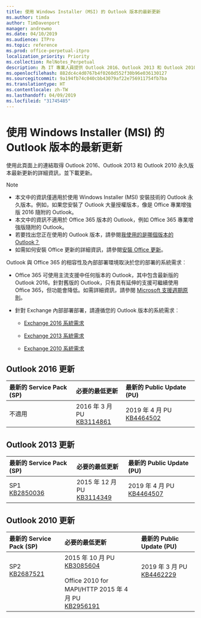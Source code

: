 ```yaml
---
title: 使用 Windows Installer (MSI) 的 Outlook 版本的最新更新
ms.author: timda
author: TimDavenport
manager: andrewmo
ms.date: 04/10/2019
ms.audience: ITPro
ms.topic: reference
ms.prod: office-perpetual-itpro
localization_priority: Priority
ms.collection: RelNotes_Perpetual
description: 為 IT 專業人員提供 Outlook 2016、Outlook 2013 和 Outlook 2010 永久版本的最新更新資訊連結
ms.openlocfilehash: 882dc4c4d0767b4f0260d552f30b96e036130127
ms.sourcegitcommit: 9a194fb74c040cbb43079af22e756911754fb7ba
ms.translationtype: HT
ms.contentlocale: zh-TW
ms.lasthandoff: 04/09/2019
ms.locfileid: "31745485"
---
```

# <a name="latest-updates-for-versions-of-outlook-that-use-windows-installer-msi"></a>使用 Windows Installer (MSI) 的 Outlook 版本的最新更新

使用此頁面上的連結取得 Outlook 2016、Outlook 2013 和 Outlook 2010 永久版本最新更新的詳細資訊，並下載更新。
  
> [!NOTE]
> - 本文中的資訊僅適用於使用 Windows Installer (MSI) 安裝技術的 Outlook 永久版本。例如，如果您安裝了 Outlook 大量授權版本，像是 Office 專業增強版 2016 隨附的 Outlook。
> - 本文中的資訊不適用於 Office 365 版本的 Outlook，例如 Office 365 專業增強版隨附的 Outlook。
> - 若要找出您正在使用的 Outlook 版本，請參閱[我使用的是哪個版本的 Outlook？](https://support.office.com/article/b3a9568c-edb5-42b9-9825-d48d82b2257c)
> - 如需如何安裝 Office 更新的詳細資訊，請參閱[安裝 Office 更新](https://support.office.com/article/2ab296f3-7f03-43a2-8e50-46de917611c5)。 
  
Outlook 與 Office 365 的相容性及內部部署環境取決於您的部署的系統需求︰
  
- Office 365 可使用主流支援中任何版本的 Outlook，其中包含最新版的 Outlook 2016。針對舊版的 Outlook，只有具有延伸的支援可繼續使用 Office 365，但功能會降低。如需詳細資訊，請參閱 [Microsoft 支援週期原則](https://support.microsoft.com/lifecycle)。
    
- 針對 Exchange 內部部署部署，請遵循您的 Outlook 版本的系統需求︰
    
  - [Exchange 2016 系統需求](https://docs.microsoft.com/Exchange/plan-and-deploy/system-requirements)
    
  - [Exchange 2013 系統需求](https://docs.microsoft.com/exchange/exchange-2013-system-requirements-exchange-2013-help)
    
  - [Exchange 2010 系統需求](https://docs.microsoft.com/previous-versions/office/exchange-server-2010/aa996719(v=exchg.141))

   
## <a name="outlook-2016-updates"></a>Outlook 2016 更新

|**最新的 Service Pack (SP)**|**必要的最低更新**|**最新的 Public Update (PU)**|
|:-----|:-----|:-----|
|不適用  <br/> |2016 年 3 月 PU <br/>[KB3114861](https://support.microsoft.com/help/3114861) <br/> |2019 年 4 月 PU <br/>[KB4464502](https://support.microsoft.com/help/4464502) 

## <a name="outlook-2013-updates"></a>Outlook 2013 更新

|**最新的 Service Pack (SP)**|**必要的最低更新**|**最新的 Public Update (PU)**|
|:-----|:-----|:-----|
|SP1  <br/>[KB2850036](https://go.microsoft.com/fwlink/p/?LinkId=512538) <br/> |2015 年 12 月 PU <br/>[KB3114349](https://support.microsoft.com/kb/3114349) <br/> |2019 年 4 月 PU <br/>[KB4464507](https://support.microsoft.com/help/4464507)  |
   
## <a name="outlook-2010-updates"></a>Outlook 2010 更新

|**最新的 Service Pack (SP)**|**必要的最低更新**|**最新的 Public Update (PU)**|
|:-----|:-----|:-----|
|SP2 <br/>[KB2687521](https://go.microsoft.com/fwlink/p/?LinkId=512542) <br><br><br><br/> |2015 年 10 月 PU <br/> [KB3085604](https://support.microsoft.com/kb/3085604) <br/><br/>  Office 2010 for MAPI/HTTP 2015 年 4 月 PU <br/> [KB2956191](https://support.microsoft.com/en-us/help/2956191/april-14-2015-update-for-office-2010-kb2956191) <br/> |2019 年 3 月 PU <br/>[KB4462229](https://support.microsoft.com/help/4462229) <br><br><br><br/>|
   

